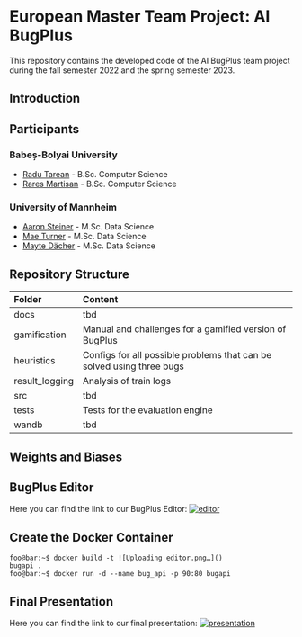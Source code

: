 # European Master Team Project: AI BugPlus
This repository contains the developed code of the AI BugPlus team project during the fall semester 2022 and the spring semester 2023.

## Introduction

## Participants

### Babeș-Bolyai University

* [Radu Tarean](https://github.com/2XG-DEV) - B.Sc. Computer Science
* [Rares Martisan](https://github.com/RalucaChis) - B.Sc. Computer Science

### University of Mannheim

* [Aaron Steiner](https://github.com/Aaron9812) - M.Sc. Data Science
* [Mae Turner](https://github.com/maebob) - M.Sc. Data Science
* [Mayte Dächer](https://github.com/misssophieexplores) - M.Sc. Data Science

## Repository Structure
| Folder | Content |
| :-- | :-- |
| docs | tbd |
| gamification | Manual and challenges for a gamified version of BugPlus |
| heuristics | Configs for all possible problems that can be solved using three bugs |
| result_logging | Analysis of train logs |
| src | tbd |
| tests | Tests for the evaluation engine |
| wandb | tbd |

## Weights and Biases

## BugPlus Editor
Here you can find the link to our BugPlus Editor:
[![editor](https://user-images.githubusercontent.com/55137042/235347194-46dbea7d-e141-44f9-b463-9dfe53eb4ff8.png)](https://bug-plus-web-app.vercel.app/challenges/Incrementor)


## Create the Docker Container 
```console
foo@bar:~$ docker build -t ![Uploading editor.png…]()
bugapi . 
foo@bar:~$ docker run -d --name bug_api -p 90:80 bugapi
```

## Final Presentation
Here you can find the link to our final presentation:
[![presentation](https://user-images.githubusercontent.com/55137042/235621089-38ac9e7b-3744-4388-a0fe-a51e18123ce5.png)](https://andcharge-my.sharepoint.com/:p:/g/personal/mayte_and-charge_me/EU85fFOKSRtMuH5Blkl4tLUBwiZEmyLFTovq31RojGA3IQ?rtime=m6VgbulK20g)
